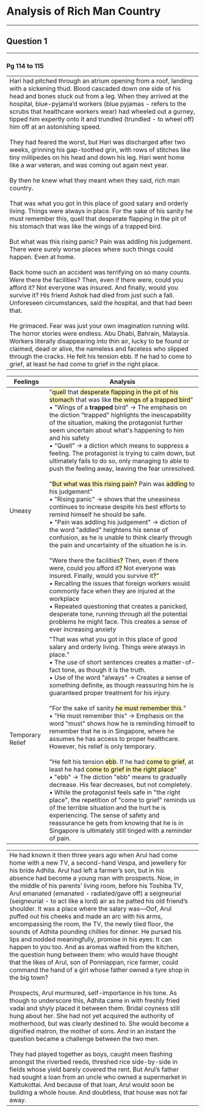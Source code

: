 # Analysis of Rich Man Country

---

## Question 1

---

### Pg 114 to 115

|                                                                                                                                                                                                                                                                                                                                                                                                                                                                                                                                                                                                                                                                                                                                                                                                                                                                                                                                                                                                                                                                                                                                                                                                                                                                                                                                                                                                                                                                                                                                                                                                                                                                                                                                                                                                                                                                                                                        |
| ---------------------------------------------------------------------------------------------------------------------------------------------------------------------------------------------------------------------------------------------------------------------------------------------------------------------------------------------------------------------------------------------------------------------------------------------------------------------------------------------------------------------------------------------------------------------------------------------------------------------------------------------------------------------------------------------------------------------------------------------------------------------------------------------------------------------------------------------------------------------------------------------------------------------------------------------------------------------------------------------------------------------------------------------------------------------------------------------------------------------------------------------------------------------------------------------------------------------------------------------------------------------------------------------------------------------------------------------------------------------------------------------------------------------------------------------------------------------------------------------------------------------------------------------------------------------------------------------------------------------------------------------------------------------------------------------------------------------------------------------------------------------------------------------------------------------------------------------------------------------------------------------------------------------- |
| Hari had pitched through an atrium opening from a roof, landing with a sickening thud. Blood cascaded down one side of his head and bones stuck out from a leg. When they arrived at the hospital, blue-pyjama’d workers (blue pyjamas - refers to the scrubs that healthcare workers wear) had wheeled out a gurney, tipped him expertly onto it and trundled (trundled - to wheel off) him off at an astonishing speed. <br><br>They had feared the worst, but Hari was discharged after two weeks, grinning his gap-toothed grin, with rows of stitches like tiny millipedes on his head and down his leg. Hari went home like a war veteran, and was coming out again next year. <br><br>By then he knew what they meant when they said, rich man country. <br><br>That was what you got in this place of good salary and orderly living. Things were always in place. For the sake of his sanity he must remember this, quell that desperate flapping in the pit of his stomach that was like the wings of a trapped bird. <br><br>But what was this rising panic? Pain was addling his judgement. There were surely worse places where such things could happen. Even at home. <br><br>Back home such an accident was terrifying on so many counts. Were there the facilities? Then, even if there were, could you afford it? Not everyone was insured. And finally, would you survive it? His friend Ashok had died from just such a fall. Unforeseen circumstances, said the hospital, and that had been that.<br><br>He grimaced. Fear was just your own imagination running wild. The horror stories were endless. Abu Dhabi, Bahrain, Malaysia. Workers literally disappearing into thin air, lucky to be found or claimed, dead or alive, the nameless and faceless who slipped through the cracks. He felt his tension ebb. If he had to come to grief, at least he had come to grief in the right place. |

| Feelings         | Analysis                                                                                                                                                                                                                                                                                                                                                                                                                                                                                                                                                                                                                                                                                                                                                                                                                                                                                                                                                                                                                                                                                                                                                                                                                                                                                                                                                                                                                                                                                                                                                                                                                                                                                                                                                        |
| ---------------- | --------------------------------------------------------------------------------------------------------------------------------------------------------------------------------------------------------------------------------------------------------------------------------------------------------------------------------------------------------------------------------------------------------------------------------------------------------------------------------------------------------------------------------------------------------------------------------------------------------------------------------------------------------------------------------------------------------------------------------------------------------------------------------------------------------------------------------------------------------------------------------------------------------------------------------------------------------------------------------------------------------------------------------------------------------------------------------------------------------------------------------------------------------------------------------------------------------------------------------------------------------------------------------------------------------------------------------------------------------------------------------------------------------------------------------------------------------------------------------------------------------------------------------------------------------------------------------------------------------------------------------------------------------------------------------------------------------------------------------------------------------------- |
| Uneasy           | "<mark style="background: #FFF3A3A6;">quell</mark> that <mark style="background: #FFF3A3A6;">desperate flapping in the pit of his stomach</mark> that was like <mark style="background: #FFF3A3A6;">the wings of a trapped bird</mark>"<br>• "Wings of a **trapped** bird" → The emphasis on the diction "trapped" highlights the inescapability of the situation, making the protagonist further seem uncertain about what's happening to him and his safety<br>• "Quell" → a diction which means to suppress a feeling. The protagonist is trying to calm down, but ultimately fails to do so, only managing to able to push the feeling away, leaving the fear unresolved. <br><br>"<mark style="background: #FFF3A3A6;">But what was this rising pain?</mark> Pain was <mark style="background: #FFF3A3A6;">addling</mark> to his judgement"<br>• "Rising panic" → shows that the uneasiness continues to increase despite his best efforts to remind himself he should be safe.<br>• "Pain was addling his judgement" → diction of the word "addled" heightens his sense of confusion, as he is unable to think clearly through the pain and uncertainty of the situation he is in.<br><br>"Were there the facilities<mark style="background: #FFF3A3A6;">?</mark> Then, even if there were, could you afford it<mark style="background: #FFF3A3A6;">?</mark> Not everyone was insured. Finally, would you survive it<mark style="background: #FFF3A3A6;">?</mark>"<br>• Recalling the issues that foreign workers would commonly face when they are injured at the workplace<br>• Repeated questioning that creates a panicked, desperate tone, running through all the potential problems he might face. This creates a sense of ever increasing anxiety |
| Temporary Relief | "That was what you got in this place of good salary and orderly living. Things were always in place.”<br>• The use of short sentences creates a matter-of-fact tone, as though it is the truth.<br>• Use of the word "always" → Creates a sense of something definite, as though reassuring him he is guaranteed proper treatment for his injury.<br><br>"For the sake of sanity <mark style="background: #FFF3A3A6;">he must remember this</mark>."<br>• "He must remember this" → Emphasis on the word "must" shows how he is reminding himself to remember that he is in Singapore, where he assumes he has access to proper healthcare. However, his relief is only temporary.<br><br>"He felt his tension <mark style="background: #FFF3A3A6;">ebb</mark>. If he had <mark style="background: #FFF3A3A6;">come to grief</mark>, at least he had <mark style="background: #FFF3A3A6;">come to grief in the right place</mark>"<br>• "ebb" → The diction "ebb" means to gradually decrease. His fear decreases, but not completely.<br>• While the protagonist feels safe in "the right place", the repetition of "come to grief" reminds us of the terrible situation and the hurt he is experiencing. The sense of safety and reassurance he gets from knowing that he is in Singapore is ultimately still tinged with a reminder of pain.                                                                                                                                                                                                                                                                                                                                                                                                                 | 


|     |     |
| --- | --- |
| He had known it then three years ago when Arul had come home with a new TV, a second-hand Vespa, and jewellery for his bride Adhita. Arul had left a farmer’s son, but in his absence had become a young man with prospects. Now, in the middle of his parents’ living room, before his Toshiba TV, Arul emanated (emanated - radiated/gave off)  a seigneurial (seigneurial - to act like a lord) air as he patted his old friend’s shoulder. It was a place where the salary was—Oof, Arul puffed out his cheeks and made an arc with his arms, encompassing the room, the TV, the newly tiled floor, the sounds of Adhita pounding chillies for dinner. He pursed his lips and nodded meaningfully, promise in his eyes: It can happen to you too. And as aromas wafted from the kitchen, the question hung between them: who would have thought that the likes of Arul, son of Ponniappan, rice farmer, could command the hand of a girl whose father owned a tyre shop in the big town? <br><br>Prospects, Arul murmured, self-importance in his tone. As though to underscore this, Adhita came in with freshly fried vadai and shyly placed it between them. Bridal coyness still hung about her. She had not yet acquired the authority of motherhood, but was clearly destined to. She would become a dignified matron, the mother of sons. And in an instant the question became a challenge between the two men.<br><br>They had played together as boys, caught meen flashing amongst the riverbed reeds, threshed rice side-by-side in fields whose yield barely covered the rent. But Arul’s father had sought a loan from an uncle who owned a supermarket in Kattukottai. And because of that loan, Arul would soon be building a whole house. And doubtless, that house was not far away.    |     |
